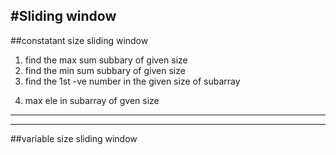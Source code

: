#Sliding window
---
##constatant size sliding window
<ol>
<li> find the max sum subbary of given size
</li>
<li>
find the min sum subbary of given size

</li>
<li>find the 1st -ve number in the given size of subarray

</li>
<li>

max ele in subarray of gven size

</li>

</ol>



---
---
##variable size sliding window
